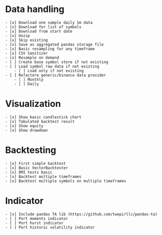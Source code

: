 # Data handling

	- [x] Download one sample daily 1m data
	- [x] Download for list of symbols
	- [x] Download from start date
	- [x] Unzip
	- [x] Skip existing
	- [x] Save as aggregated pandas storage file
	- [x] Basic resampling for any timeframe
	- [x] CSV Sanitizer
	- [x] Resample on demand 
	- [ ] Create base symbol store if not existing
	- [ ] Load symbol raw data if not existing
    	- [ ] Load only if not existing
	- [ ] Refactore generic/binance data provider
      	- [ ] Monthly
      	- [ ] Daily
  
# Visualization

	- [x] Show basic candlestick chart
	- [x] Tabulated backtest result 
	- [x] Show equity
	- [x] Show drawdown

# Backtesting

	- [x] First simple backtest
	- [x] Basic VectorBacktester
	- [x] DMI tests basic
	- [x] Backtest multiple timeframes
	- [x] Backtest multiple symbols on multiple timeframes

# Indicator

	- [x] Include pandas TA lib (https://github.com/twopirllc/pandas-ta)
	- [ ] Port moments indicator
	- [ ] Port hurst indicator
	- [ ] Port historic volatility indicator